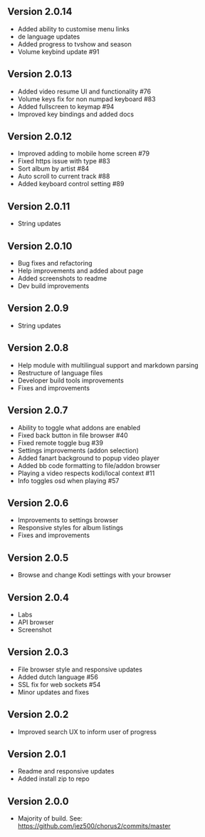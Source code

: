 Version 2.0.14
-------------
* Added ability to customise menu links
* de language updates
* Added progress to tvshow and season
* Volume keybind update #91

Version 2.0.13
-------------
* Added video resume UI and functionality #76
* Volume keys fix for non numpad keyboard #83
* Added fullscreen to keymap #94
* Improved key bindings and added docs

Version 2.0.12
-------------
* Improved adding to mobile home screen #79
* Fixed https issue with type #83
* Sort album by artist #84
* Auto scroll to current track #88
* Added keyboard control setting #89

Version 2.0.11
-------------
* String updates

Version 2.0.10
-------------
* Bug fixes and refactoring
* Help improvements and added about page
* Added screenshots to readme
* Dev build improvements

Version 2.0.9
-------------
* String updates

Version 2.0.8
-------------
* Help module with multilingual support and markdown parsing
* Restructure of language files
* Developer build tools improvements
* Fixes and improvements

Version 2.0.7
-------------
* Ability to toggle what addons are enabled
* Fixed back button in file browser #40
* Fixed remote toggle bug #39
* Settings improvements (addon selection)
* Added fanart background to popup video player
* Added bb code formatting to file/addon browser
* Playing a video respects kodi/local context #11
* Info toggles osd when playing #57

Version 2.0.6
-------------
* Improvements to settings browser
* Responsive styles for album listings
* Fixes and improvements

Version 2.0.5
-------------
* Browse and change Kodi settings with your browser

Version 2.0.4
-------------
* Labs
* API browser
* Screenshot

Version 2.0.3
-------------
* File browser style and responsive updates
* Added dutch language #56
* SSL fix for web sockets #54
* Minor updates and fixes

Version 2.0.2
-------------
* Improved search UX to inform user of progress

Version 2.0.1
-------------
* Readme and responsive updates
* Added install zip to repo

Version 2.0.0
-------------
* Majority of build. See: https://github.com/jez500/chorus2/commits/master
